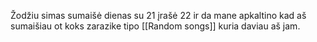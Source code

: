 Žodžiu simas sumaišė dienas su 21 įrašė 22 ir da mane apkaltino kad aš sumaišiau ot koks zarazike tipo [[Random songs]] kuria daviau aš jam.